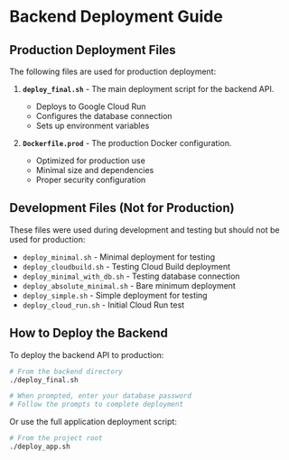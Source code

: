 # Backend Deployment Guide

## Production Deployment Files

The following files are used for production deployment:

1. **`deploy_final.sh`** - The main deployment script for the backend API.
   - Deploys to Google Cloud Run
   - Configures the database connection
   - Sets up environment variables

2. **`Dockerfile.prod`** - The production Docker configuration.
   - Optimized for production use
   - Minimal size and dependencies
   - Proper security configuration

## Development Files (Not for Production)

These files were used during development and testing but should not be used for production:

- `deploy_minimal.sh` - Minimal deployment for testing
- `deploy_cloudbuild.sh` - Testing Cloud Build deployment
- `deploy_minimal_with_db.sh` - Testing database connection
- `deploy_absolute_minimal.sh` - Bare minimum deployment
- `deploy_simple.sh` - Simple deployment for testing
- `deploy_cloud_run.sh` - Initial Cloud Run test

## How to Deploy the Backend

To deploy the backend API to production:

```bash
# From the backend directory
./deploy_final.sh

# When prompted, enter your database password
# Follow the prompts to complete deployment
```

Or use the full application deployment script:

```bash
# From the project root
./deploy_app.sh
``` 